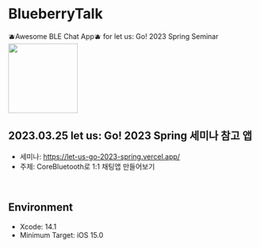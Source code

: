 # BlueberryTalk
🫐Awesome BLE Chat App🫐 for let us: Go! 2023 Spring Seminar
<img src="https://user-images.githubusercontent.com/46991314/226770012-adcfa020-1bff-47ad-a482-cc416280502c.png" width="140">

## 2023.03.25 let us: Go! 2023 Spring 세미나 참고 앱
- 세미나: https://let-us-go-2023-spring.vercel.app/
- 주제: CoreBluetooth로 1:1 채팅앱 만들어보기

<br>

## Environment
- Xcode: 14.1
- Minimum Target: iOS 15.0

